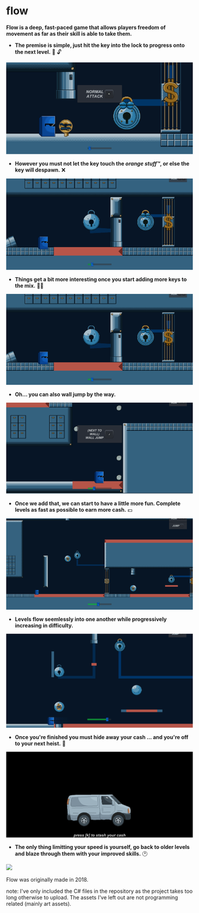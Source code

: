 # flow

**Flow is a deep, fast-paced game that allows players freedom of movement as far as their skill is able to take them.**

- **The premise is simple, just hit the key into the lock to progress onto the next level.** :key: :unlock:

![](lvl1.gif)

- **However you must not let the key touch the *orange stuff™*, or else the key will despawn.** :x:

![](keydie.gif)

- **Things get a bit more interesting once you start adding more keys to the mix.** :key::key:

![](lvl3.gif)

- **Oh... you can also wall jump by the way.**

![](walljump.gif)

- **Once we add that, we can start to have a little more fun. Complete levels as fast as possible to earn more cash.** :dollar: 

![](lvl5.gif)

- **Levels flow seemlessly into one another while progressively increasing in difficulty.**

![](hidden.gif)

- **Once you're finished you must hide away your cash ... and you're off to your next heist.** :money_with_wings:

![](endscreen.gif)

- **The only thing limitting your speed is yourself, go back to older levels and blaze through them with your improved skills.** :clock1:

![](fast.gif)

Flow was originally made in 2018.

note: I've only included the C# files in the repository as the project takes too long otherwise to upload. The assets I've left out are not programming related (mainly art assets).
